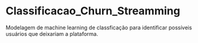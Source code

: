 # Classificacao_Churn_Streamming
Modelagem de machine learning de classficação para identificar possíveis usuários que deixariam a plataforma.
